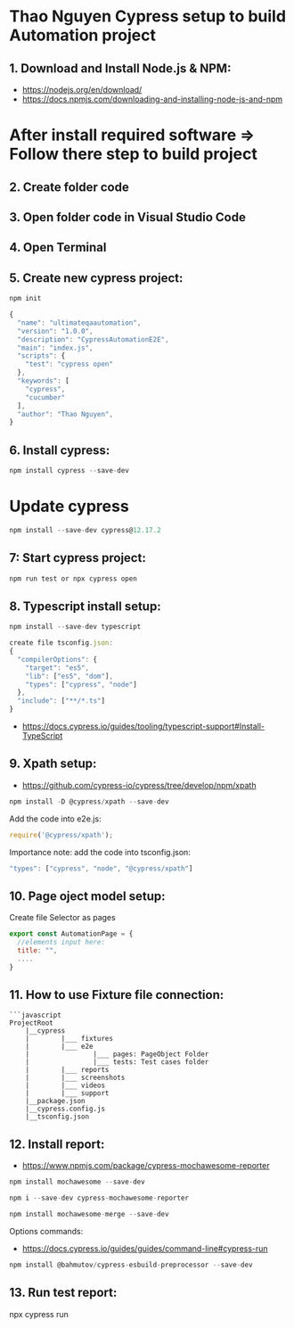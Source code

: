 # Thao Nguyen Cypress setup to build Automation project

## 1. Download and Install  Node.js & NPM: 
- https://nodejs.org/en/download/
- https://docs.npmjs.com/downloading-and-installing-node-js-and-npm
# After install required software => Follow there step to build project
## 2. Create folder code
## 3. Open folder code in Visual Studio Code
## 4. Open Terminal
## 5. Create new cypress project:
```javascript
npm init
```
```javascript
{
  "name": "ultimateqaautomation",
  "version": "1.0.0",
  "description": "CypressAutomationE2E",
  "main": "index.js",
  "scripts": {
    "test": "cypress open"
  },
  "keywords": [
    "cypress",
    "cucumber"
  ],
  "author": "Thao Nguyen",
}
```
## 6. Install cypress:
```javascript
npm install cypress --save-dev
```
# Update cypress
```javascript
npm install --save-dev cypress@12.17.2
```
## 7: Start cypress project:
```javascript
npm run test or npx cypress open
```
## 8. Typescript install setup:
```javascript
npm install --save-dev typescript
```
```javascript
create file tsconfig.json:
{
  "compilerOptions": {
    "target": "es5",
    "lib": ["es5", "dom"],
    "types": ["cypress", "node"]
  },
  "include": ["**/*.ts"]
}
```
- https://docs.cypress.io/guides/tooling/typescript-support#Install-TypeScript

## 9. Xpath setup:
- https://github.com/cypress-io/cypress/tree/develop/npm/xpath
```javascript
npm install -D @cypress/xpath --save-dev
```
Add the code into e2e.js:
```javascript
require('@cypress/xpath');
```
Importance note: add the code  into tsconfig.json:
```javascript
"types": ["cypress", "node", "@cypress/xpath"]
```
## 10. Page oject model setup:
Create file Selector as pages
```javascript
export const AutomationPage = {
  //elements input here:
  title: "",
  ....
}

```
## 11. How to use Fixture file connection:

```
```javascript
ProjectRoot
    |__cypress
    |        |___ fixtures
    |        |___ e2e
    |                |___ pages: PageObject Folder
    |                |___ tests: Test cases folder
    |        |___ reports
    |        |___ screenshots
    |        |___ videos
    |        |___ support
    |__package.json
    |__cypress.config.js
    |__tsconfig.json
```
## 12. Install report: 
- https://www.npmjs.com/package/cypress-mochawesome-reporter
```javascript
npm install mochawesome --save-dev
```
```javascript
npm i --save-dev cypress-mochawesome-reporter
```
```javascript
npm install mochawesome-merge --save-dev
```
Options commands:
- https://docs.cypress.io/guides/guides/command-line#cypress-run

```javascript
npm install @bahmutov/cypress-esbuild-preprocessor --save-dev
```
## 13. Run test report: 
npx cypress run

```